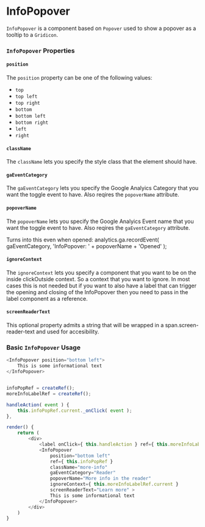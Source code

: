 InfoPopover
===========

`InfoPopover` is a component based on `Popover` used to show a popover as a tooltip to a `Gridicon`.

### `InfoPopover` Properties

#### `position`

The `position` property can be one of the following values:

- `top`
- `top left`
- `top right`
- `bottom`
- `bottom left`
- `bottom right`
- `left`
- `right`

#### `className`

The `className` lets you specify the style class that the element should have.

#### `gaEventCategory`

The `gaEventCategory` lets you specify the Google Analyics Category that you want the toggle event to have.
Also reqires the `popoverName` attribute.

#### `popoverName`

The `popoverName` lets you specify the Google Analyics Event name that you want the toggle event to have.
Also reqires the `gaEventCategory` attribute.

Turns into this even when opened:
analytics.ga.recordEvent( gaEventCategory, 'InfoPopover: ' + popoverName + 'Opened' );

#### `ignoreContext`

The `ignoreContext` lets you specify a component that you want to be on the inside clickOutside context.
So a context that you want to ignore. In most cases this is not needed but if you want to also have a label
that can trigger the opening and closing of the InfoPopover then you need to pass in the label component as a reference.

#### `screenReaderText`

This optional property admits a string that will be wrapped in a span.screen-reader-text and used for accesibility.

### Basic `InfoPopover` Usage

```js
<InfoPopover position="bottom left">
    This is some informational text
</InfoPopover>
```


```js

infoPopRef = createRef();
moreInfoLabelRef = createRef();

handleAction( event ) {
	this.infoPopRef.current._onClick( event );
},

render() {
	return (
		<div>
			<label onClick={ this.handleAction } ref={ this.moreInfoLabelRef }>More Info</label>
			<InfoPopover
				position="bottom left"
				ref={ this.infoPopRef }
				className="more-info"
				gaEventCategory="Reader"
				popoverName="More info in the reader"
				ignoreContext={ this.moreInfoLabelRef.current }
				screenReaderText="Learn more" >
				This is some informational text
			</InfoPopover>
		</div>
	)
}

```
